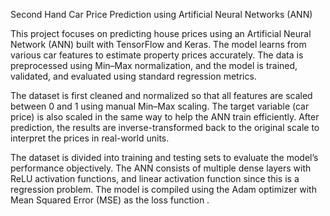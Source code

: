Second Hand Car Price Prediction using Artificial Neural Networks (ANN)

This project focuses on predicting house prices using an Artificial Neural Network (ANN) built with TensorFlow and Keras. The model learns from various car features to estimate property prices accurately. The data is preprocessed using Min–Max normalization, and the model is trained, validated, and evaluated using standard regression metrics.

The dataset is first cleaned and normalized so that all features are scaled between 0 and 1 using manual Min–Max scaling. The target variable (car price) is also scaled in the same way to help the ANN train efficiently. After prediction, the results are inverse-transformed back to the original scale to interpret the prices in real-world units.

The dataset is divided into training and testing sets to evaluate the model’s performance objectively. The ANN consists of multiple dense layers with ReLU activation functions, and linear activation function since this is a regression problem. The model is compiled using the Adam optimizer with Mean Squared Error (MSE) as the loss function .
